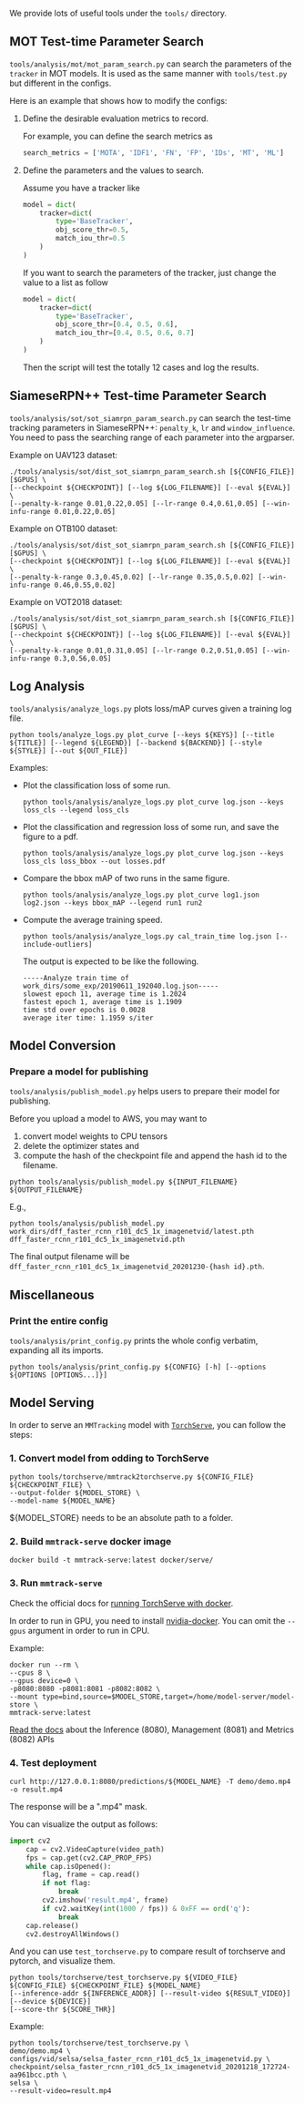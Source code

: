 We provide lots of useful tools under the `tools/` directory.

## MOT Test-time Parameter Search

`tools/analysis/mot/mot_param_search.py` can search the parameters of the `tracker` in MOT models.
It is used as the same manner with `tools/test.py` but different in the configs.

Here is an example that shows how to modify the configs:

1. Define the desirable evaluation metrics to record.

   For example, you can define the search metrics as

   ```python
   search_metrics = ['MOTA', 'IDF1', 'FN', 'FP', 'IDs', 'MT', 'ML']
   ```

2. Define the parameters and the values to search.

   Assume you have a tracker like

   ```python
   model = dict(
       tracker=dict(
           type='BaseTracker',
           obj_score_thr=0.5,
           match_iou_thr=0.5
       )
   )
   ```

   If you want to search the parameters of the tracker, just change the value to a list as follow

   ```python
   model = dict(
       tracker=dict(
           type='BaseTracker',
           obj_score_thr=[0.4, 0.5, 0.6],
           match_iou_thr=[0.4, 0.5, 0.6, 0.7]
       )
   )
   ```

   Then the script will test the totally 12 cases and log the results.

## SiameseRPN++ Test-time Parameter Search

`tools/analysis/sot/sot_siamrpn_param_search.py` can search the test-time tracking parameters in SiameseRPN++: `penalty_k`, `lr` and `window_influence`. You need to pass the searching range of each parameter into the argparser.

Example on UAV123 dataset:

```shell
./tools/analysis/sot/dist_sot_siamrpn_param_search.sh [${CONFIG_FILE}] [$GPUS] \
[--checkpoint ${CHECKPOINT}] [--log ${LOG_FILENAME}] [--eval ${EVAL}] \
[--penalty-k-range 0.01,0.22,0.05] [--lr-range 0.4,0.61,0.05] [--win-infu-range 0.01,0.22,0.05]
```

Example on OTB100 dataset:

```shell
./tools/analysis/sot/dist_sot_siamrpn_param_search.sh [${CONFIG_FILE}] [$GPUS] \
[--checkpoint ${CHECKPOINT}] [--log ${LOG_FILENAME}] [--eval ${EVAL}] \
[--penalty-k-range 0.3,0.45,0.02] [--lr-range 0.35,0.5,0.02] [--win-infu-range 0.46,0.55,0.02]
```

Example on VOT2018 dataset:

```shell
./tools/analysis/sot/dist_sot_siamrpn_param_search.sh [${CONFIG_FILE}] [$GPUS] \
[--checkpoint ${CHECKPOINT}] [--log ${LOG_FILENAME}] [--eval ${EVAL}] \
[--penalty-k-range 0.01,0.31,0.05] [--lr-range 0.2,0.51,0.05] [--win-infu-range 0.3,0.56,0.05]
```

## Log Analysis

`tools/analysis/analyze_logs.py` plots loss/mAP curves given a training log file.

```shell
python tools/analyze_logs.py plot_curve [--keys ${KEYS}] [--title ${TITLE}] [--legend ${LEGEND}] [--backend ${BACKEND}] [--style ${STYLE}] [--out ${OUT_FILE}]
```

Examples:

- Plot the classification loss of some run.

  ```shell
  python tools/analysis/analyze_logs.py plot_curve log.json --keys loss_cls --legend loss_cls
  ```

- Plot the classification and regression loss of some run, and save the figure to a pdf.

  ```shell
  python tools/analysis/analyze_logs.py plot_curve log.json --keys loss_cls loss_bbox --out losses.pdf
  ```

- Compare the bbox mAP of two runs in the same figure.

  ```shell
  python tools/analysis/analyze_logs.py plot_curve log1.json log2.json --keys bbox_mAP --legend run1 run2
  ```

- Compute the average training speed.

  ```shell
  python tools/analysis/analyze_logs.py cal_train_time log.json [--include-outliers]
  ```

  The output is expected to be like the following.

  ```text
  -----Analyze train time of work_dirs/some_exp/20190611_192040.log.json-----
  slowest epoch 11, average time is 1.2024
  fastest epoch 1, average time is 1.1909
  time std over epochs is 0.0028
  average iter time: 1.1959 s/iter
  ```

## Model Conversion

### Prepare a model for publishing

`tools/analysis/publish_model.py` helps users to prepare their model for publishing.

Before you upload a model to AWS, you may want to

1. convert model weights to CPU tensors
2. delete the optimizer states and
3. compute the hash of the checkpoint file and append the hash id to the filename.

```shell
python tools/analysis/publish_model.py ${INPUT_FILENAME} ${OUTPUT_FILENAME}
```

E.g.,

```shell
python tools/analysis/publish_model.py work_dirs/dff_faster_rcnn_r101_dc5_1x_imagenetvid/latest.pth dff_faster_rcnn_r101_dc5_1x_imagenetvid.pth
```

The final output filename will be `dff_faster_rcnn_r101_dc5_1x_imagenetvid_20201230-{hash id}.pth`.

## Miscellaneous

### Print the entire config

`tools/analysis/print_config.py` prints the whole config verbatim, expanding all its imports.

```shell
python tools/analysis/print_config.py ${CONFIG} [-h] [--options ${OPTIONS [OPTIONS...]}]
```

## Model Serving

In order to serve an `MMTracking` model with [`TorchServe`](https://pytorch.org/serve/), you can follow the steps:

### 1. Convert model from odding to TorchServe

```shell
python tools/torchserve/mmtrack2torchserve.py ${CONFIG_FILE} ${CHECKPOINT_FILE} \
--output-folder ${MODEL_STORE} \
--model-name ${MODEL_NAME}
```

${MODEL_STORE} needs to be an absolute path to a folder.

### 2. Build `mmtrack-serve` docker image

```shell
docker build -t mmtrack-serve:latest docker/serve/
```

### 3. Run `mmtrack-serve`

Check the official docs for [running TorchServe with docker](https://github.com/pytorch/serve/blob/master/docker/README.md#running-torchserve-in-a-production-docker-environment).

In order to run in GPU, you need to install [nvidia-docker](https://docs.nvidia.com/datacenter/cloud-native/container-toolkit/install-guide.html). You can omit the `--gpus` argument in order to run in CPU.

Example:

```shell
docker run --rm \
--cpus 8 \
--gpus device=0 \
-p8080:8080 -p8081:8081 -p8082:8082 \
--mount type=bind,source=$MODEL_STORE,target=/home/model-server/model-store \
mmtrack-serve:latest
```

[Read the docs](https://github.com/pytorch/serve/blob/072f5d088cce9bb64b2a18af065886c9b01b317b/docs/rest_api.md) about the Inference (8080), Management (8081) and Metrics (8082) APIs

### 4. Test deployment

```shell
curl http://127.0.0.1:8080/predictions/${MODEL_NAME} -T demo/demo.mp4 -o result.mp4
```

The response will be a ".mp4" mask.

You can visualize the output as follows:

```python
import cv2
    cap = cv2.VideoCapture(video_path)
    fps = cap.get(cv2.CAP_PROP_FPS)
    while cap.isOpened():
        flag, frame = cap.read()
        if not flag:
            break
        cv2.imshow('result.mp4', frame)
        if cv2.waitKey(int(1000 / fps)) & 0xFF == ord('q'):
            break
    cap.release()
    cv2.destroyAllWindows()
```

And you can use `test_torchserve.py` to compare result of torchserve and pytorch, and visualize them.

```shell
python tools/torchserve/test_torchserve.py ${VIDEO_FILE} ${CONFIG_FILE} ${CHECKPOINT_FILE} ${MODEL_NAME}
[--inference-addr ${INFERENCE_ADDR}] [--result-video ${RESULT_VIDEO}] [--device ${DEVICE}]
[--score-thr ${SCORE_THR}]
```

Example:

```shell
python tools/torchserve/test_torchserve.py \
demo/demo.mp4 \
configs/vid/selsa/selsa_faster_rcnn_r101_dc5_1x_imagenetvid.py \
checkpoint/selsa_faster_rcnn_r101_dc5_1x_imagenetvid_20201218_172724-aa961bcc.pth \
selsa \
--result-video=result.mp4
```
